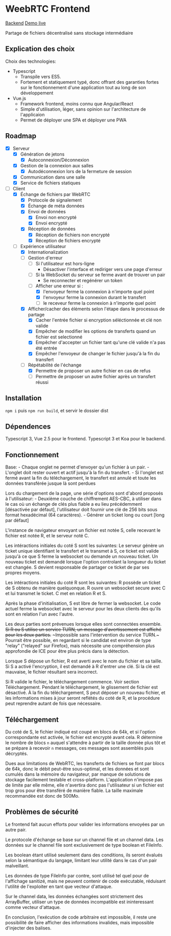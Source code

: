 WeebRTC Frontend
================

[Backend](https://github.com/nbouteme/WeebRTC)
[Demo live](https://wrtc.kuriyama.moe)

Partage de fichiers décentralisé sans stockage intermédiaire

Explication des choix
---------------------

Choix des technologies:
 - Typescript
	- Transpile vers ES5. 
	- Fortement et statiquement typé, donc offrant des garanties fortes sur le fonctionnement d'une application tout au long de son développement
- Vue.js
	- Framework frontend, moins connu que Angular/React
	- Simple d'utilisation, léger, sans opinion sur l'architecture de l'applicaion
	- Permet de déployer une SPA et déployer une PWA

Roadmap
-------

- [x] Serveur
	- [x] Génération de jetons
		- [x] Autoconnexion/Déconnexion
	- [x] Gestion de la connexion aux salles
		- [x] Autodéconnexion lors de la fermeture de session
	- [x] Communication dans une salle
	- [x] Service de fichiers statiques
- [ ] Client
	- [x] Échange de fichiers par WebRTC
		- [x] Protocole de signalement
		- [x] Échange de méta données
		- [x] Envoi de données
			- [x] Envoi non encrypté
			- [x] Envoi encrypté
		- [x] Réception de données
			- [x] Réception de fichiers non encrypté
			- [x] Réception de fichiers encrypté
	- [ ] Expérience utilisateur
		- [x] Internationalization
		- [ ] Gestion d'erreur
			- [ ] Si l'utilisateur est hors-ligne
				- Désactiver l'interface et rediriger vers une page d'erreur
			- [ ] Si la WebSocket du serveur se ferme avant de trouver un pair
				- Se reconnecter et regénérer un token
			- [ ] Afficher une erreur si :
				- [x] l'envoyeur ferme la connexion à n'importe quel point
				- [x] l'envoyeur ferme la connexion durant le transfert
				- [ ] le receveur ferme la connexion à n'importe quel point
		- [x] Afficher/cacher des éléments selon l'étape dans le processus de partage
			- [x] Cacher l'entrée fichier si encryption séléctionnée et clé non valide
			- [x] Empêcher de modifier les options de transferts quand un fichier est selectionné
			- [x] Empêcher d'accepter un fichier tant qu'une clé valide n'a pas été entrée
			- [x] Empêcher l'envoyeur de changer le fichier jusqu'à la fin du transfert
		- [ ] Répétabilité de l'échange
			- [x] Permettre de proposer un autre fichier en cas de refus
			- [ ] Permettre de proposer un autre fichier après un transfert réussi

Installation
------------

`npm i` puis `npm run build`, et servir le dossier dist

Dépendences
-----------

Typescript 3, Vue 2.5 pour le frontend.
Typescript 3 et Koa pour le backend.

Fonctionnement
--------------

Base:
	- Chaque onglet ne permet d'envoyer qu'un fichier à un pair.
	- L'onglet doit rester ouvert et actif jusqu'à la fin du transfert.
	- Si l'onglet est fermé avant la fin du téléchargement, le transfert est annulé et toute les données transférée jusque là sont perdues

Lors du chargement de la page, une série d'options sont d'abord proposés à l'utilisateur:
	- Deuxième couche de chiffrement AES-CBC, à utiliser dans le cas où un échange de clés plus fiable a eu lieu précédemment 
		[désactivée par défaut], l'utilisateur doit fournir une clé de 256 bits sous format hexadécimal (64 caractères).
	- Générer un ticket long ou court [long par défaut]

L'instance de navigateur envoyant un fichier est notée S, celle recevant le fichier est notée R, et le serveur noté C.

Les intéractions initiales du coté S sont les suivantes:
Le serveur génère un ticket unique identifiant le transfert et le transmet à S, ce ticket est valide jusqu'à ce que S ferme la websocket 
ou demande un nouveau ticket. Un nouveau ticket est demandé lorsque l'option controlant la longueur du ticket est changée.
S devient responsable de partager ce ticket de par ses propres moyens.

Les intéractions initiales du coté R sont les suivantes:
R possède un ticket de S obtenu de manière quelquonque.
R ouvre un websocket secure avec C et lui transmet le ticket.
C met en relation R et S.

Après la phase d'initialisation, S est libre de fermer la websocket. Le code actuel ferme la websocket avec le serveur pour les deux 
clients des qu'ils sont en relation l'un avec l'autre.

Les deux parties sont prévenues lorsque elles sont connectées ensemble.
~~Si R ou S utilise un service TURN, un message d'avertissement est affiché pour les deux parties.~~ ~Impossible sans l'intervention du service TURN.~ Pourrait être possible, en regardant si le candidat est environ de type "relay" ("relayed" sur Firefox), mais nécessite une compréhension plus approfondie de ICE pour être plus précis dans la détection.

Lorsque S dépose un fichier, R est averti avec le nom du fichier et sa taille.
Si S a activé l'encryption, il est demandé à R d'entrer une clé. Si la clé est mauvaise, le fichier résultant sera incorrect.

Si R valide le fichier, le téléchargement commence. Voir section Téléchargement.
Pendant le téléchargement, le glissement de fichier est désactivé.
À la fin du téléchargement, S peut déposer un nouveau fichier, et les informations mises à jour seront reflétés du coté de R,
et la procédure peut reprendre autant de fois que nécessaire.

Téléchargement
--------------

Du coté de S, le fichier indiqué est coupé en blocs de 64k, et si l'option correspondante est activée, le fichier est encrypté avant 
cela. R détermine le nombre de blocs `n` auquel s'attendre à partir de la taille donnée plus tôt et se prépare à recevoir `n` messages,
ces messages sont assemblés puis décryptés.

Dues aux limitations de WebRTC, les transferts de fichiers se font par blocs de 64k, donc le débit peut-être sous-optimal, et les données
et sont cumulés dans la mémoire du navigateur, par manque de solutions de stockage facilement testable et cross-platform. L'application 
n'impose pas de limite par elle même, elle n'avertira donc pas l'utilisateur si un fichier est trop gros pour être transféré de manière 
fiable. La taille maximale recommandée est donc de 500Mo.

Problèmes de sécurité
---------------------

Le frontend fait aucun efforts pour valider les informations envoyées par un autre pair.

Le protocole d'échange se base sur un channel file et un channel data.
Les données sur le channel file sont exclusivement de type boolean et FileInfo.

Les boolean étant utilisé seulement dans des conditions, ils seront évalués selon la sémantique du langage, limitant leur utilité dans le cas d'un pair malveillant.

Les données de type FileInfo par contre, sont utilisé tel quel pour de l'affichage sanitizé, mais ne peuvent contenir de code exécutable, réduisant l'utilité
de l'exploiter en tant que vecteur d'attaque.

Sur le channel data, les données échangées sont strictement des ArrayBuffer, utiliser un type de données incompatible est ininteressant comme vecteur d'attaque.

En conclusion, l'exécution de code arbitraire est impossible, il reste une possibilité de faire afficher des informations invalides, mais impossible d'injecter des balises.